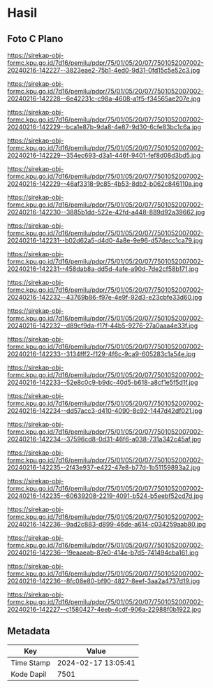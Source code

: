 # Hasil

## Foto C Plano

https://sirekap-obj-formc.kpu.go.id/7d16/pemilu/pdpr/75/01/05/20/07/7501052007002-20240216-142227--3823eae2-75b1-4ed0-9d31-0fd15c5e52c3.jpg

https://sirekap-obj-formc.kpu.go.id/7d16/pemilu/pdpr/75/01/05/20/07/7501052007002-20240216-142228--6e42231c-c98a-4608-a1f5-f34565ae207e.jpg

https://sirekap-obj-formc.kpu.go.id/7d16/pemilu/pdpr/75/01/05/20/07/7501052007002-20240216-142229--bca1e87b-9da8-4e87-9d30-6cfe83bc1c6a.jpg

https://sirekap-obj-formc.kpu.go.id/7d16/pemilu/pdpr/75/01/05/20/07/7501052007002-20240216-142229--354ec693-d3a1-446f-9401-fef8d08d3bd5.jpg

https://sirekap-obj-formc.kpu.go.id/7d16/pemilu/pdpr/75/01/05/20/07/7501052007002-20240216-142229--46af3318-9c85-4b53-8db2-b062c846110a.jpg

https://sirekap-obj-formc.kpu.go.id/7d16/pemilu/pdpr/75/01/05/20/07/7501052007002-20240216-142230--3885b1dd-522e-42fd-a448-889d92a39662.jpg

https://sirekap-obj-formc.kpu.go.id/7d16/pemilu/pdpr/75/01/05/20/07/7501052007002-20240216-142231--b02d62a5-d4d0-4a8e-9e96-d57decc1ca79.jpg

https://sirekap-obj-formc.kpu.go.id/7d16/pemilu/pdpr/75/01/05/20/07/7501052007002-20240216-142231--458dab8a-dd5d-4afe-a90d-7de2cf58b171.jpg

https://sirekap-obj-formc.kpu.go.id/7d16/pemilu/pdpr/75/01/05/20/07/7501052007002-20240216-142232--43769b86-f97e-4e9f-92d3-e23cbfe33d60.jpg

https://sirekap-obj-formc.kpu.go.id/7d16/pemilu/pdpr/75/01/05/20/07/7501052007002-20240216-142232--d89cf9da-f17f-44b5-9276-27a0aaa4e33f.jpg

https://sirekap-obj-formc.kpu.go.id/7d16/pemilu/pdpr/75/01/05/20/07/7501052007002-20240216-142233--3134fff2-f129-4f6c-9ca9-605283c1a54e.jpg

https://sirekap-obj-formc.kpu.go.id/7d16/pemilu/pdpr/75/01/05/20/07/7501052007002-20240216-142233--52e8c0c9-b9dc-40d5-b618-a8cf1e5f5d1f.jpg

https://sirekap-obj-formc.kpu.go.id/7d16/pemilu/pdpr/75/01/05/20/07/7501052007002-20240216-142234--dd57acc3-d410-4090-8c92-1447d42df021.jpg

https://sirekap-obj-formc.kpu.go.id/7d16/pemilu/pdpr/75/01/05/20/07/7501052007002-20240216-142234--37596cd8-0d31-46f6-a038-731a342c45af.jpg

https://sirekap-obj-formc.kpu.go.id/7d16/pemilu/pdpr/75/01/05/20/07/7501052007002-20240216-142235--2f43e937-e422-47e8-b77d-1b51159893a2.jpg

https://sirekap-obj-formc.kpu.go.id/7d16/pemilu/pdpr/75/01/05/20/07/7501052007002-20240216-142235--60639208-2219-4091-b524-b5eebf52cd7d.jpg

https://sirekap-obj-formc.kpu.go.id/7d16/pemilu/pdpr/75/01/05/20/07/7501052007002-20240216-142236--9ad2c883-d899-46de-a614-c034259aab80.jpg

https://sirekap-obj-formc.kpu.go.id/7d16/pemilu/pdpr/75/01/05/20/07/7501052007002-20240216-142236--19eaaeab-87e0-414e-b7d5-741494cba161.jpg

https://sirekap-obj-formc.kpu.go.id/7d16/pemilu/pdpr/75/01/05/20/07/7501052007002-20240216-142236--8fc08e80-bf90-4827-8eef-3aa2a4737d19.jpg

https://sirekap-obj-formc.kpu.go.id/7d16/pemilu/pdpr/75/01/05/20/07/7501052007002-20240216-142227--c1580427-4eeb-4cdf-906a-22988f0b1922.jpg


## Metadata

| Key        | Value               |
| ---------- | ------------------- |
| Time Stamp | 2024-02-17 13:05:41 |
| Kode Dapil | 7501                |



